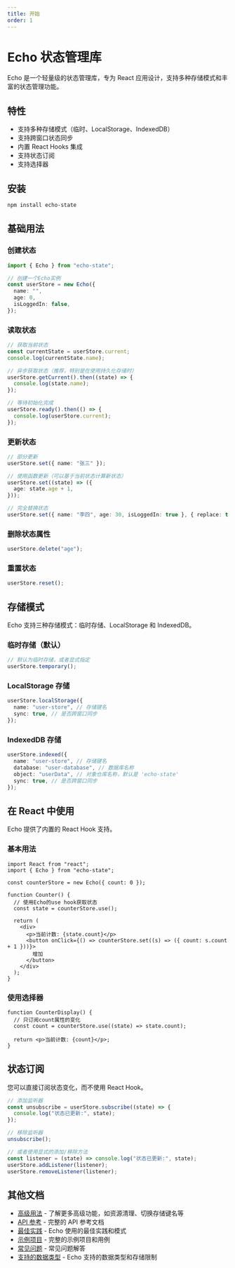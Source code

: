 ```yaml
---
title: 开始
order: 1
---
```


# Echo 状态管理库

Echo 是一个轻量级的状态管理库，专为 React 应用设计，支持多种存储模式和丰富的状态管理功能。

## 特性

- 支持多种存储模式（临时、LocalStorage、IndexedDB）
- 支持跨窗口状态同步
- 内置 React Hooks 集成
- 支持状态订阅
- 支持选择器

## 安装

```bash
npm install echo-state
```

## 基础用法

### 创建状态

```typescript
import { Echo } from "echo-state";

// 创建一个Echo实例
const userStore = new Echo({
  name: "",
  age: 0,
  isLoggedIn: false,
});
```

### 读取状态

```typescript
// 获取当前状态
const currentState = userStore.current;
console.log(currentState.name);

// 异步获取状态（推荐，特别是在使用持久化存储时）
userStore.getCurrent().then((state) => {
  console.log(state.name);
});

// 等待初始化完成
userStore.ready().then(() => {
  console.log(userStore.current);
});
```

### 更新状态

```typescript
// 部分更新
userStore.set({ name: "张三" });

// 使用函数更新（可以基于当前状态计算新状态）
userStore.set((state) => ({
  age: state.age + 1,
}));

// 完全替换状态
userStore.set({ name: "李四", age: 30, isLoggedIn: true }, { replace: true });
```

### 删除状态属性

```typescript
userStore.delete("age");
```

### 重置状态

```typescript
userStore.reset();
```

## 存储模式

Echo 支持三种存储模式：临时存储、LocalStorage 和 IndexedDB。

### 临时存储（默认）

```typescript
// 默认为临时存储，或者显式指定
userStore.temporary();
```

### LocalStorage 存储

```typescript
userStore.localStorage({
  name: "user-store", // 存储键名
  sync: true, // 是否跨窗口同步
});
```

### IndexedDB 存储

```typescript
userStore.indexed({
  name: "user-store", // 存储键名
  database: "user-database", // 数据库名称
  object: "userData", // 对象仓库名称，默认是 'echo-state'
  sync: true, // 是否跨窗口同步
});
```

## 在 React 中使用

Echo 提供了内置的 React Hook 支持。

### 基本用法

```tsx
import React from "react";
import { Echo } from "echo-state";

const counterStore = new Echo({ count: 0 });

function Counter() {
  // 使用Echo的use hook获取状态
  const state = counterStore.use();

  return (
    <div>
      <p>当前计数: {state.count}</p>
      <button onClick={() => counterStore.set((s) => ({ count: s.count + 1 }))}>
        增加
      </button>
    </div>
  );
}
```

### 使用选择器

```tsx
function CounterDisplay() {
  // 只订阅count属性的变化
  const count = counterStore.use((state) => state.count);

  return <p>当前计数: {count}</p>;
}
```

## 状态订阅

您可以直接订阅状态变化，而不使用 React Hook。

```typescript
// 添加监听器
const unsubscribe = userStore.subscribe((state) => {
  console.log("状态已更新:", state);
});

// 移除监听器
unsubscribe();

// 或者使用显式的添加/移除方法
const listener = (state) => console.log("状态已更新:", state);
userStore.addListener(listener);
userStore.removeListener(listener);
```

## 其他文档

- [高级用法](./echo-advanced.md) - 了解更多高级功能，如资源清理、切换存储键名等
- [API 参考](../api/echo.md) - 完整的 API 参考文档
- [最佳实践](./echo-best-practices.md) - Echo 使用的最佳实践和模式
- [示例项目](./echo-examples.md) - 完整的示例项目和用例
- [常见问题](./echo-faq.md) - 常见问题解答
- [支持的数据类型](./echo-data-types.md) - Echo 支持的数据类型和存储限制
